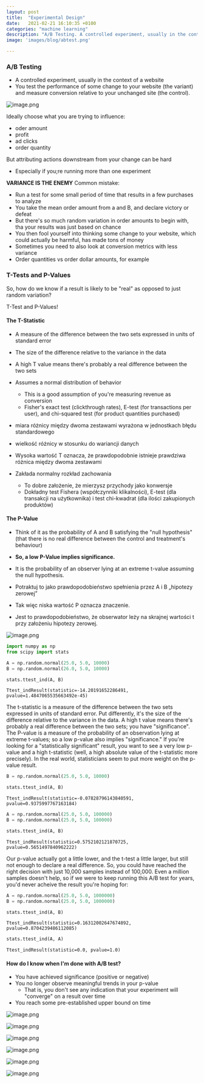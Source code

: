 ```yaml
---
layout: post
title:  "Experimental Design"
date:   2021-02-21 16:10:35 +0100
categories: "machine learning"
description: "A/B Testing. A controlled experiment, usually in the context of a website. You test the performance of some change to your website (the variant) and measure conversion relative to your unchanged site (the control)."
image: 'images/blog/abtest.png'

---
```


### A/B Testing

- A controlled experiment, usually in the context of a website
- You test the performance of some change to your website (the variant) and measure conversion relative to your unchanged site (the control).

![image.png](attachment:image.png)

Ideally choose what you are trying to influence:
- oder amount
- profit
- ad clicks
- order quantity

But attributing actions downstream from your change can be hard
- Especially if you;re running more than one experiment

**VARIANCE IS THE ENEMY**
Common mistake:
- Run a test for some small period of time that results in a few purchases to analyze
- You take the mean order amount from a and B, and declare victory or defeat
- But there's so much random variation in order amounts to begin with, tha your results was just based on chance
- You then fool yourself into thinking some change to your website, which could actually be harmful, has made tons of money
- Sometimes you need to also look at conversion metrics with less variance
- Order quantities vs order dollar amounts, for example

### T-Tests and P-Values

So, how do we know if a result is likely to be "real" as opposed to just random variation?

T-Test and P-Values!

#### The T-Statistic

- A measure of the difference between the two sets expressed in units of standard error
- The size of the difference relative to the variance in the data
- A high T value means there's probably a real difference between the two sets
- Assumes a normal distribution of behavior
    - This is a good assumption of you're measuring revenue as conversion
    - Fisher's exact test (clickthrough rates), E-test (for transactions per user), and chi-squared test (for product quantities purchased)

- miara różnicy między dwoma zestawami wyrażona w jednostkach błędu standardowego
- wielkość różnicy w stosunku do wariancji danych
- Wysoka wartość T oznacza, że prawdopodobnie istnieje prawdziwa różnica między dwoma zestawami
- Zakłada normalny rozkład zachowania
     - To dobre założenie, że mierzysz przychody jako konwersje
     - Dokładny test Fishera (współczynniki klikalności), E-test (dla transakcji na użytkownika) i test chi-kwadrat (dla ilości zakupionych produktów)

#### The P-Value
- Think of it as the probability of A and B satisfying the "null hypothesis" (that there is no real difference between the control and treatment's behaviour)
- **So, a low P-Value implies significance.**
- It is the probability of an observer lying at an extreme t-value assuming the null hypothesis.

- Potraktuj to jako prawdopodobieństwo spełnienia przez A i B „hipotezy zerowej” 
- Tak więc niska wartość P oznacza znaczenie.
- Jest to prawdopodobieństwo, że obserwator leży na skrajnej wartości t przy założeniu hipotezy zerowej.

![image.png](attachment:image.png)


```python
import numpy as np
from scipy import stats

A = np.random.normal(25.0, 5.0, 10000)
B = np.random.normal(26.0, 5.0, 10000)
```


```python
stats.ttest_ind(A, B)
```




    Ttest_indResult(statistic=-14.20191652286491, pvalue=1.4847065535663492e-45)



The t-statistic is a measure of the difference between the two sets expressed in units of standard error. Put differently, it's the size of the difference relative to the variance in the data. A high t value means there's probably a real difference between the two sets; you have "significance". The P-value is a measure of the probability of an observation lying at extreme t-values; so a low p-value also implies "significance." If you're looking for a "statistically significant" result, you want to see a very low p-value and a high t-statistic (well, a high absolute value of the t-statistic more precisely). In the real world, statisticians seem to put more weight on the p-value result.


```python
B = np.random.normal(25.0, 5.0, 10000)

stats.ttest_ind(A, B)
```




    Ttest_indResult(statistic=-0.07828796143840591, pvalue=0.9375997767163184)




```python
A = np.random.normal(25.0, 5.0, 100000)
B = np.random.normal(25.0, 5.0, 100000)

stats.ttest_ind(A, B)
```




    Ttest_indResult(statistic=0.5752102121870725, pvalue=0.5651497840962222)



Our p-value actually got a little lower, and the t-test a little larger, but still not enough to declare a real difference. So, you could have reached the right decision with just 10,000 samples instead of 100,000. Even a million samples doesn't help, so if we were to keep running this A/B test for years, you'd never acheive the result you're hoping for:


```python
A = np.random.normal(25.0, 5.0, 1000000)
B = np.random.normal(25.0, 5.0, 1000000)

stats.ttest_ind(A, B)
```




    Ttest_indResult(statistic=0.16312002647674892, pvalue=0.8704239486112085)




```python
stats.ttest_ind(A, A)
```




    Ttest_indResult(statistic=0.0, pvalue=1.0)



#### How do I know when I'm done with A/B test?
- You have achieved significance (positive or negative)
- You no longer observe meaningful trends in your p-value
    - That is, you don't see any indication that your experiment will "converge" on a result over time
- You reach some pre-established upper bound on time

![image.png](attachment:image.png)

![image.png](attachment:image.png)

![image.png](attachment:image.png)

![image.png](attachment:image.png)

![image.png](attachment:image.png)

![image.png](attachment:image.png)


```python

```

